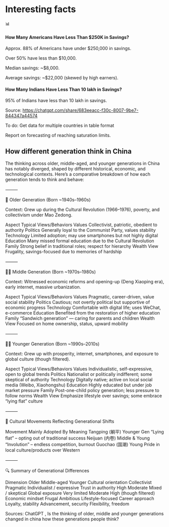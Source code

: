 # Interesting facts 

📊 
#### How Many Americans Have Less Than $250K in Savings?

Approx. 88% of Americans have under $250,000 in savings.

Over 50% have less than $10,000.

Median savings: ~$8,000.

Average savings: ~$22,000 (skewed by high earners).

#### How Many Indians Have Less Than 10 lakh in Savings?

95% of Indians have less than 10 lakh in savings.

Source: https://chatgpt.com/share/683eeacc-f30c-8007-9be7-844347a44574

To do: Get data for multiple countries in table format

Report on forecasting of reaching saturation limits.

## How different generation think in China

The thinking across older, middle-aged, and younger generations in China has notably diverged, shaped by different historical, economic, and technological contexts. Here’s a comparative breakdown of how each generation tends to think and behave:

⸻

👴 Older Generation (Born ~1940s–1960s)

Context: Grew up during the Cultural Revolution (1966–1976), poverty, and collectivism under Mao Zedong.

Aspect	Typical Views/Behaviors
Values	Collectivist, patriotic, obedient to authority
Politics	Generally loyal to the Communist Party, values stability
Technology	Limited adoption; may use smartphones but not highly digital
Education	Many missed formal education due to the Cultural Revolution
Family	Strong belief in traditional roles; respect for hierarchy
Wealth View	Frugality, savings-focused due to memories of hardship


⸻

👨‍💼 Middle Generation (Born ~1970s–1980s)

Context: Witnessed economic reforms and opening-up (Deng Xiaoping era), early internet, massive urbanization.

Aspect	Typical Views/Behaviors
Values	Pragmatic, career-driven, value social stability
Politics	Cautious; not overtly political but supportive of economic progress
Technology	Comfortable with digital life; uses WeChat, e-commerce
Education	Benefited from the restoration of higher education
Family	“Sandwich generation” — caring for parents and children
Wealth View	Focused on home ownership, status, upward mobility


⸻

🧑‍💻 Younger Generation (Born ~1990s–2010s)

Context: Grew up with prosperity, internet, smartphones, and exposure to global culture (though filtered).

Aspect	Typical Views/Behaviors
Values	Individualistic, self-expressive, open to global trends
Politics	Nationalist or politically indifferent; some skeptical of authority
Technology	Digitally native; active on local social media (Weibo, Xiaohongshu)
Education	Highly educated but under job market pressure
Family	Post-one-child policy generation; less pressure to follow norms
Wealth View	Emphasize lifestyle over savings; some embrace “lying flat” culture


⸻

🧠 Cultural Movements Reflecting Generational Shifts

Movement	Mainly Adopted By	Meaning
Tangping (躺平)	Younger Gen	“Lying flat” – opting out of traditional success
Neijuan (内卷)	Middle & Young	“Involution” – endless competition, burnout
Guochao (国潮)	Young	Pride in local culture/products over Western


⸻

🔍 Summary of Generational Differences

Dimension	Older	Middle-aged	Younger
Cultural orientation	Collectivist	Pragmatic	Individualist / expressive
Trust in authority	High	Moderate	Mixed / skeptical
Global exposure	Very limited	Moderate	High (though filtered)
Economic mindset	Frugal	Ambitious	Lifestyle-focused
Career approach	Loyalty, stability	Advancement, security	Flexibility, freedom

Sources: ChatGPT , Is the thinking of older, middle and younger generations changed in china how these generations people think?
